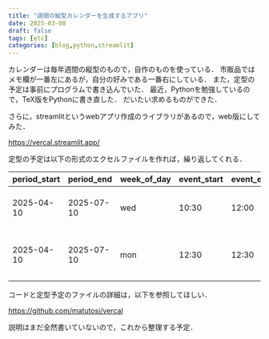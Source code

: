 ```yaml
---
title: "週間の縦型カレンダーを生成するアプリ"
date: 2025-03-08
draft: false
tags: [etc]
categories: [blog,python,streamlit]
---
```


カレンダーは毎年週間の縦型のもので，自作のものを使っている．
市販品ではメモ欄が一番左にあるが，自分の好みである一番右にしている．
また，定型の予定は事前にプログラムで書き込んでいた．
最近，Pythonを勉強しているので，TeX版をPythonに書き直した．
だいたい求めるものができた．

さらに，streamlitというwebアプリ作成のライブラリがあるので，web版にしてみた．

https://vercal.streamlit.app/

定型の予定は以下の形式のエクセルファイルを作れば，繰り返してくれる．

| period_start | period_end | week_of_day | event_start | event_end | event          | except                 |
| ------------ | ---------- |  ---------- |  ---------- |  -------- |  ------------- |  --------------------- | 
| 2025-04-10   | 2025-07-10 | wed         | 10:30       |     12:00 | 数学           | 2025-05-07;2025-05-14  |
| 2025-04-10   | 2025-07-10 | mon         | 12:30       |     12:30 | 開始のみの予定 |                        |

コードと定型予定のファイルの詳細は，以下を参照してほしい．

https://github.com/matutosi/vercal

説明はまだ全然書いていないので，これから整理する予定．

